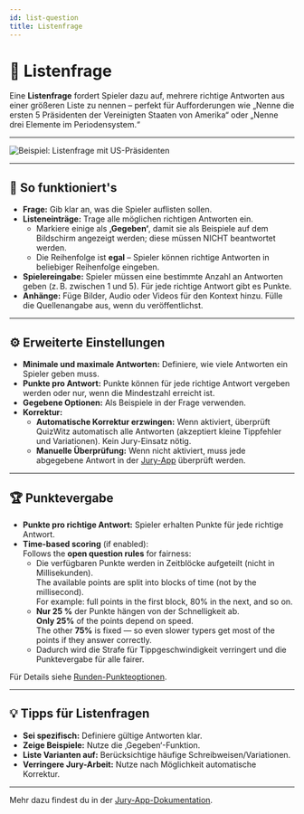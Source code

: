 ```yaml
---
id: list-question
title: Listenfrage
---
```


# 📝 Listenfrage

Eine **Listenfrage** fordert Spieler dazu auf, mehrere richtige Antworten aus einer größeren Liste zu nennen – perfekt für Aufforderungen wie „Nenne die ersten 5 Präsidenten der Vereinigten Staaten von Amerika“ oder „Nenne drei Elemente im Periodensystem.“

---

![Beispiel: Listenfrage mit US-Präsidenten](/images/question-modes/list-question/list-question.png)

---

## 📝 So funktioniert's

- **Frage:** Gib klar an, was die Spieler auflisten sollen.
- **Listeneinträge:** Trage alle möglichen richtigen Antworten ein.
  - Markiere einige als **‚Gegeben‘**, damit sie als Beispiele auf dem Bildschirm angezeigt werden; diese müssen NICHT beantwortet werden.
  - Die Reihenfolge ist **egal** – Spieler können richtige Antworten in beliebiger Reihenfolge eingeben.
- **Spielereingabe:** Spieler müssen eine bestimmte Anzahl an Antworten geben (z. B. zwischen 1 und 5). Für jede richtige Antwort gibt es Punkte.
- **Anhänge:** Füge Bilder, Audio oder Videos für den Kontext hinzu. Fülle die Quellenangabe aus, wenn du veröffentlichst.

---

## ⚙️ Erweiterte Einstellungen

- **Minimale und maximale Antworten:** Definiere, wie viele Antworten ein Spieler geben muss.
- **Punkte pro Antwort:** Punkte können für jede richtige Antwort vergeben werden oder nur, wenn die Mindestzahl erreicht ist.
- **Gegebene Optionen:** Als Beispiele in der Frage verwenden.
- **Korrektur:**
  - **Automatische Korrektur erzwingen:** Wenn aktiviert, überprüft QuizWitz automatisch alle Antworten (akzeptiert kleine Tippfehler und Variationen). Kein Jury-Einsatz nötig.
  - **Manuelle Überprüfung:** Wenn nicht aktiviert, muss jede abgegebene Antwort in der [Jury-App](../quizmaster/004-jury-app.md) überprüft werden.

---

## 🏆 Punktevergabe

- **Punkte pro richtige Antwort:** Spieler erhalten Punkte für jede richtige Antwort.
- **Time-based scoring** (if enabled):\
  Follows the **open question rules** for fairness:
  - Die verfügbaren Punkte werden in Zeitblöcke aufgeteilt (nicht in Millisekunden).\
    The available points are split into blocks of time (not by the millisecond).\
    For example: full points in the first block, 80% in the next, and so on.
  - **Nur 25 %** der Punkte hängen von der Schnelligkeit ab.\
    **Only 25%** of the points depend on speed.\
    The other **75%** is fixed — so even slower typers get most of the points if they answer correctly.
  - Dadurch wird die Strafe für Tippgeschwindigkeit verringert und die Punktevergabe für alle fairer.

Für Details siehe [Runden-Punkteoptionen](../editor/008-round-options.md#scoring).

---

## 💡 Tipps für Listenfragen

- **Sei spezifisch:** Definiere gültige Antworten klar.
- **Zeige Beispiele:** Nutze die ‚Gegeben‘-Funktion.
- **Liste Varianten auf:** Berücksichtige häufige Schreibweisen/Variationen.
- **Verringere Jury-Arbeit:** Nutze nach Möglichkeit automatische Korrektur.

---

Mehr dazu findest du in der [Jury-App-Dokumentation](../quizmaster/004-jury-app.md).
